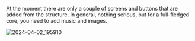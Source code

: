 At the moment there are only a couple of screens and buttons that are added from the structure. In general, nothing serious, but for a full-fledged core, you need to add music and images.

![2024-04-02_195910](https://github.com/Poitreqm/Text-Based-Adventure-Game/assets/23151017/6cfd4fe3-6edb-4265-a45d-b8efecfe21b7)
